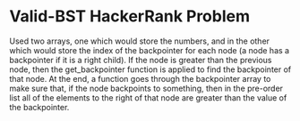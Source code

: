 # Valid-BST HackerRank Problem

Used two arrays, one which would store the numbers, and in the other which would store the index of the backpointer for each node (a node has a backpointer if it is a right child). If the node is greater than the previous node, then the get_backpointer function is applied to find the backpointer of that node. At the end, a function goes through the backpointer array to make sure that, if the node backpoints to something, then in the pre-order list all of the elements to the right of that node are greater than the value of the backpointer.
